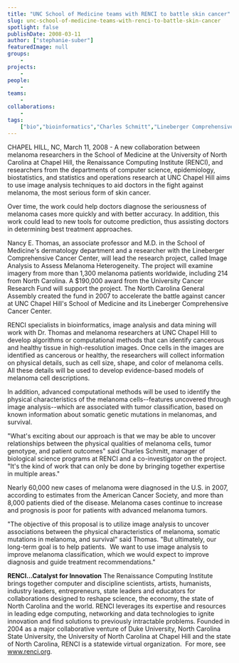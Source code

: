 ```yaml
---
title: "UNC School of Medicine teams with RENCI to battle skin cancer"
slug: unc-school-of-medicine-teams-with-renci-to-battle-skin-cancer
spotlight: false
publishDate: 2008-03-11
author: ["stephanie-suber"]
featuredImage: null
groups:
    - 
projects:
    - 
people:
    - 
teams: 
    - 
collaborations:
    - 
tags:
    ["bio","bioinformatics","Charles Schmitt","Lineberger Comprehensive Cancer Center","melanoma","UNC-Chapel Hill School of Medicine"]
---
```

CHAPEL HILL, NC, March 11, 2008 - A new collaboration between melanoma researchers in the School of Medicine at the University of North Carolina at Chapel Hill, the Renaissance Computing Institute (RENCI), and researchers from the departments of computer science, epidemiology, biostatistics, and statistics and operations research at UNC Chapel Hill aims to use image analysis techniques to aid doctors in the fight against melanoma, the most serious form of skin cancer.

Over time, the work could help doctors diagnose the seriousness of melanoma cases more quickly and with better accuracy. In addition, this work could lead to new tools for outcome prediction, thus assisting doctors in determining best treatment approaches.

Nancy E. Thomas, an associate professor and M.D. in the School of Medicine's dermatology department and a researcher with the Lineberger Comprehensive Cancer Center, will lead the research project, called Image Analysis to Assess Melanoma Heterogeneity. The project will examine imagery from more than 1,300 melanoma patients worldwide, including 214 from North Carolina. A $190,000 award from the University Cancer Research Fund will support the project. The North Carolina General Assembly created the fund in 2007 to accelerate the battle against cancer at UNC Chapel Hill's School of Medicine and its Lineberger Comprehensive Cancer Center.

RENCI specialists in bioinformatics, image analysis and data mining will work with Dr. Thomas and melanoma researchers at UNC Chapel Hill to develop algorithms or computational methods that can identify cancerous and healthy tissue in high-resolution images. Once cells in the images are identified as cancerous or healthy, the researchers will collect information on physical details, such as cell size, shape, and color of melanoma cells.  All these details will be used to develop evidence-based models of melanoma cell descriptions.

In addition, advanced computational methods will be used to identify the physical characteristics of the melanoma cells--features uncovered through image analysis--which are associated with tumor classification, based on known information about somatic genetic mutations in melanomas, and survival.

"What's exciting about our approach is that we may be able to uncover relationships between the physical qualities of melanoma cells, tumor genotype, and patient outcomes" said Charles Schmitt, manager of biological science programs at RENCI and a co-investigator on the project. "It's the kind of work that can only be done by bringing together expertise in multiple areas."

Nearly 60,000 new cases of melanoma were diagnosed in the U.S. in 2007, according to estimates from the American Cancer Society, and more than 8,000 patients died of the disease. Melanoma cases continue to increase and prognosis is poor for patients with advanced melanoma tumors.

"The objective of this proposal is to utilize image analysis to uncover associations between the physical characteristics of melanoma, somatic mutations in melanoma, and survival" said Thomas. "But ultimately, our long-term goal is to help patients.  We want to use image analysis to improve melanoma classification, which we would expect to improve diagnosis and guide treatment recommendations."

<strong>RENCI…Catalyst for  Innovation</strong>
The Renaissance Computing Institute brings together computer and discipline scientists, artists, humanists, industry leaders, entrepreneurs, state leaders and educators for collaborations designed to reshape science, the economy, the state of North Carolina and the world. RENCI leverages its expertise and resources in leading edge computing, networking and data technologies to ignite innovation and find solutions to previously intractable problems. Founded in 2004 as a major collaborative venture of Duke University, North Carolina State University, the University of North Carolina at Chapel Hill and the state of North Carolina, RENCI is a statewide virtual organization.  For more, see <a href="https://www.renci.org/">www.renci.org</a>.
